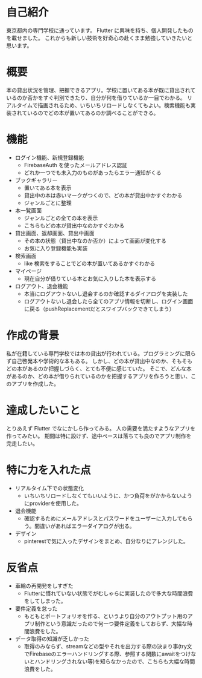 # 自己紹介

東京都内の専門学校に通っています。
Flutter に興味を持ち、個人開発したものを載せました。
これからも新しい技術を好奇心の赴くまま勉強していきたいと思います。

# 概要

本の貸出状況を管理、把握できるアプリ。学校に置いてある本が既に貸出されているのか否かをすぐ判別できたり、自分が何を借りているか一目でわかる。
リアルタイムで描画されるため、いちいちリロードしなくてもよい。検索機能も実装されているのでどの本が置いてあるのか調べることができる。

# 機能
- ログイン機能、新規登録機能
  - FirebaseAuth を使ったメールアドレス認証
  - どれか一つでも未入力のものがあったらエラー通知がくる
- ブックギャラリー
  - 置いてある本を表示
  - 貸出中の本は赤いマークがつくので、どの本が貸出中かすぐわかる
  - ジャンルごとに整理
- 本一覧画面
  - ジャンルごとの全ての本を表示
  - こちらもどの本が貸出中なのかすぐわかる
- 貸出画面、返却画面、貸出中画面
  - その本の状態（貸出中なのか否か）によって画面が変化する
  - お気に入り登録機能も実装
- 検索画面
  - like 検索をすることでどの本が置いてあるかすぐわかる
- マイページ
  - 現在自分が借りている本とお気に入りした本を表示する
- ログアウト、退会機能
  - 本当にログアウトないし退会するのか確認するダイアログを実装した
  - ログアウトないし退会したら全てのアプリ情報を切断し、ログイン画面に戻る（pushReplacementだとスワイプバックできてしまう）
# 作成の背景
私が在籍している専門学校では本の貸出が行われている。プログラミングに限らず自己啓発本や学術的な本もある。
しかし、どの本が貸出中なのか、そもそもどの本があるのか把握しづらく、とても不便に感じていた。
そこで、どんな本があるのか、どの本が借りられているのかを把握するアプリを作ろうと思い、このアプリを作成した。
# 達成したいこと
とりあえず Flutter でなにかしら作ってみる。
人の需要を満たすようなアプリを作ってみたい。
期間は特に設けず、途中ペースは落ちても良のでアプリ制作を完走したい。
# 特に力を入れた点
- リアルタイム下での状態変化
  - いちいちリロードしなくてもいいように、かつ負荷をがかからないようにproviderを使用した。 
- 退会機能  
  - 確認するためにメールアドレスとパスワードをユーザーに入力してもらう。間違いがあればエラーダイアログが出る。
- デザイン
  - pinterestで気に入ったデザインをまとめ、自分なりにアレンジした。

# 反省点
- 車輪の再開発をしすぎた
  - Flutterに慣れていない状態でがむしゃらに実装したので多大な時間浪費をしてしまった。
- 要件定義を怠った
  - もともとポートフォリオを作る、というより自分のアウトプット用のアプリ制作という意識だったので何一つ要件定義をしておらず、大幅な時間浪費をした。
- データ取得の知識が乏しかった
  - 取得のみならず、streamなどの型やそれを出力する際の決まり事(try文でFirebaseのエラーハンドリングする際、参照する関数にawaitをつけないとハンドリングされない等)を知らなかったので、こちらも大幅な時間浪費をした。
